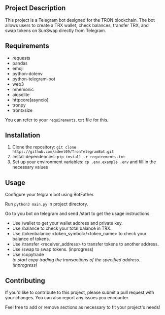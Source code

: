 ## Project Description

 This project is a Telegram bot designed for the TRON blockchain. The bot allows users to create a TRX wallet, check balances, transfer TRX, and swap tokens on SunSwap directly from Telegram.

## Requirements


* requests
* pandas
* emoji
* python-dotenv
* python-telegram-bot
* web3
* mnemonic
* aiosqlite
* httpcore[asyncio]
* tronpy
* trontxsize

You can refer to your `requirements.txt` file for this.

## Installation

1. Clone the repository: `git clone https://github.com/adeel09/TronTelegramBot.git`
2. Install dependencies: `pip install -r requirements.txt`
3. Set up your environment variables: `cp .env.example .env` and fill in the necessary values

## Usage

Configure your telgram bot using BotFather.

Run `python3 main.py`  in project directory.

Go to you bot on telegram and send /start to get the usage instructions.
- Use /wallet to get your wallet address and private key.
- Use /balance to check your total balance in TRX.
- Use /tokenbalance <token_symbol>/<token_name> to check your balance of tokens.
- Use /transfer <receiver_address> <amount> to transfer tokens to another address.
- Use /swap <currency1> <currency2> <amount> to swap tokens. (inprogress)
- Use /copytrade <address> to start copy trading the transactions of the specified address. (inprogress)

## Contributing

If you'd like to contribute to this project, please submit a pull request with your changes. You can also report any issues you encounter.

Feel free to add or remove sections as necessary to fit your project's needs!